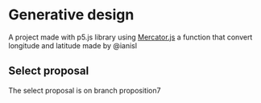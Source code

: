 # Generative design

A project made with p5.js library using [Mercator.js](https://github.com/ianisl/mercator) a function that 
convert longitude and latitude made by @ianisl

## Select proposal

The select proposal is on branch proposition7
